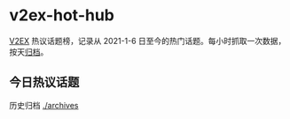 # v2ex-hot-hub

[V2EX](https://www.v2ex.com/) 热议话题榜，记录从 2021-1-6 日至今的热门话题。每小时抓取一次数据，按天[归档](./archives)。

## 今日热议话题

<!-- update time -->

<!-- topics -->


历史归档 [./archives](./archives)
